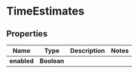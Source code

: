 

# TimeEstimates


## Properties

| Name | Type | Description | Notes |
|------------ | ------------- | ------------- | -------------|
|**enabled** | **Boolean** |  |  |




